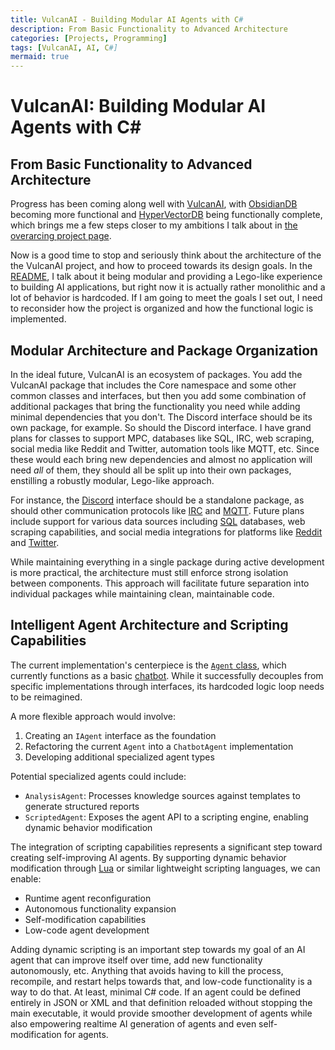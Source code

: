 ```yaml
---
title: VulcanAI - Building Modular AI Agents with C#
description: From Basic Functionality to Advanced Architecture
categories: [Projects, Programming]
tags: [VulcanAI, AI, C#]
mermaid: true
---
```


# VulcanAI: Building Modular AI Agents with C#

## From Basic Functionality to Advanced Architecture

Progress has been coming along well with [VulcanAI](https://stevengann.com/VulcanAI/), with [ObsidianDB](https://stevengann.com/ObsidianDB/) becoming more functional and [HyperVectorDB](https://stevengann.com/HyperVectorDB/) being functionally complete, which brings me a few steps closer to my ambitions I talk about in [the overarcing project page](https://stevengann.com/projects/knowledgebase-ai.html). 

Now is a good time to stop and seriously think about the architecture of the the VulcanAI project, and how to proceed towards its design goals. In the [README](https://stevengann.com/VulcanAI/), I talk about it being modular and providing a Lego-like experience to building AI applications, but right now it is actually rather monolithic and a lot of behavior is hardcoded. If I am going to meet the goals I set out, I need to reconsider how the project is organized and how the functional logic is implemented.

## Modular Architecture and Package Organization

In the ideal future, VulcanAI is an ecosystem of packages. You add the VulcanAI package that includes the Core namespace and some other common classes and interfaces, but then you add some combination of additional packages that bring the functionality you need while adding minimal dependencies that you don't. The Discord interface should be its own package, for example. So should the Discord interface. I have grand plans for classes to support MPC, databases like SQL, IRC, web scraping, social media like Reddit and Twitter, automation tools like MQTT, etc. Since these would each bring new dependencies and almost no application will need _all_ of them, they should all be split up into their own packages, enstilling a robustly modular, Lego-like approach.

For instance, the [Discord](https://en.wikipedia.org/wiki/Discord) interface should be a standalone package, as should other communication protocols like [IRC](https://en.wikipedia.org/wiki/Internet_Relay_Chat) and [MQTT](https://en.wikipedia.org/wiki/MQTT). Future plans include support for various data sources including [SQL](https://en.wikipedia.org/wiki/SQL) databases, web scraping capabilities, and social media integrations for platforms like [Reddit](https://en.wikipedia.org/wiki/Reddit) and [Twitter](https://en.wikipedia.org/wiki/Twitter).

While maintaining everything in a single package during active development is more practical, the architecture must still enforce strong isolation between components. This approach will facilitate future separation into individual packages while maintaining clean, maintainable code.

## Intelligent Agent Architecture and Scripting Capabilities

The current implementation's centerpiece is the [`Agent` class](https://stevengann.com/VulcanAI/api/VulcanAI.Core.Agent.Agent.html), which currently functions as a basic [chatbot](https://en.wikipedia.org/wiki/Chatbot). While it successfully decouples from specific implementations through interfaces, its hardcoded logic loop needs to be reimagined.

A more flexible approach would involve:
1. Creating an `IAgent` interface as the foundation
2. Refactoring the current `Agent` into a `ChatbotAgent` implementation
3. Developing additional specialized agent types

Potential specialized agents could include:
- `AnalysisAgent`: Processes knowledge sources against templates to generate structured reports
- `ScriptedAgent`: Exposes the agent API to a scripting engine, enabling dynamic behavior modification

The integration of scripting capabilities represents a significant step toward creating self-improving AI agents. By supporting dynamic behavior modification through [Lua](https://en.wikipedia.org/wiki/Lua_(programming_language)) or similar lightweight scripting languages, we can enable:
- Runtime agent reconfiguration
- Autonomous functionality expansion
- Self-modification capabilities
- Low-code agent development

Adding dynamic scripting is an important step towards my goal of an AI agent that can improve itself over time, add new functionality autonomously, etc. Anything that avoids having to kill the process, recompile, and restart helps towards that, and low-code functionality is a way to do that. At least, minimal C# code. If an agent could be defined entirely in JSON or XML and that definition reloaded without stopping the main executable, it would provide smoother development of agents while also empowering realtime AI generation of agents and even self-modification for agents.